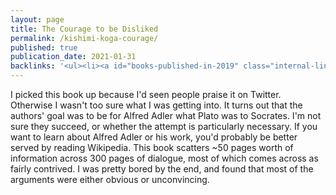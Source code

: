 ```yaml
---
layout: page
title: The Courage to be Disliked
permalink: /kishimi-koga-courage/
published: true
publication_date: 2021-01-31
backlinks: '<ul><li><a id="books-published-in-2019" class="internal-link" href="/books-published-in-2019/">Published in 2019</a></li><li><a id="books-read-in-2021" class="internal-link" href="/books-read-in-2021/">Read in 2021</a></li><li><a id="books-tag-nonfiction" class="internal-link" href="/books-tag-nonfiction/">Nonfiction</a></li><li><a id="books-tag-psychology" class="internal-link" href="/books-tag-psychology/">Psychology</a></li><li><a id="books-tag-self-help" class="internal-link" href="/books-tag-self-help/">Self-help</a></li></ul>'
---
```


I picked this book up because I'd seen people praise it on Twitter. Otherwise I wasn't too sure what I was getting into. It turns out that the authors' goal was to be for Alfred Adler what Plato was to Socrates. I'm not sure they succeed, or whether the attempt is particularly necessary. If you want to learn about Alfred Adler or his work, you'd probably be better served by reading Wikipedia. This book scatters ~50 pages worth of information across 300 pages of dialogue, most of which comes across as fairly contrived. I was pretty bored by the end, and found that most of the arguments were either obvious or unconvincing.